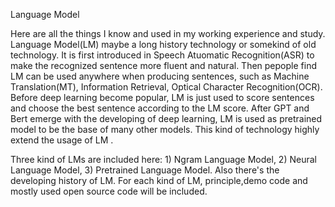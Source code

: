 Language Model
<p>
  Here are all the things I know and used in my working experience and study. Language Model(LM) maybe a long history technology or somekind of old technology. It is first introduced in Speech Atuomatic Recognition(ASR) to make the recognized sentence more fluent and natural. Then pepople find LM can be used anywhere when producing sentences, such as Machine Translation(MT), Information Retrieval, Optical Character Recognition(OCR). Before deep learning become popular, LM is just used to score sentences and choose the best sentence according to the LM score. After GPT and Bert emerge with the developing of deep learning, LM is used as pretrained model to be the base of many other models. This kind of technology highly extend the usage of LM .
 </p>
  Three kind of LMs are included here: 
  1) Ngram Language Model, 
  2) Neural Language Model,
  3) Pretrained Language Model. 
  Also there's the developing history of LM. For each kind of LM, principle,demo code and mostly used open source code will be included.
  
  
